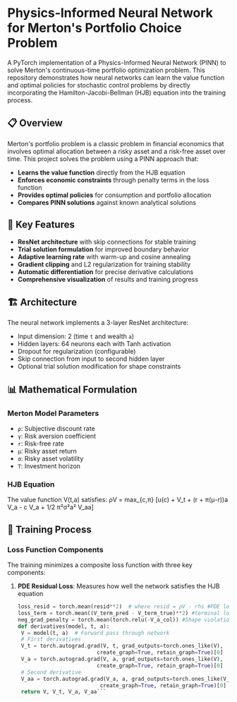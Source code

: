 # Physics-Informed Neural Network for Merton's Portfolio Choice Problem

A PyTorch implementation of a Physics-Informed Neural Network (PINN) to solve Merton's continuous-time portfolio optimization problem. This repository demonstrates how neural networks can learn the value function and optimal policies for stochastic control problems by directly incorporating the Hamilton-Jacobi-Bellman (HJB) equation into the training process.

## 📋 Overview

Merton's portfolio problem is a classic problem in financial economics that involves optimal allocation between a risky asset and a risk-free asset over time. This project solves the problem using a PINN approach that:

- **Learns the value function** directly from the HJB equation
- **Enforces economic constraints** through penalty terms in the loss function
- **Provides optimal policies** for consumption and portfolio allocation
- **Compares PINN solutions** against known analytical solutions

## 🎯 Key Features

- **ResNet architecture** with skip connections for stable training
- **Trial solution formulation** for improved boundary behavior
- **Adaptive learning rate** with warm-up and cosine annealing
- **Gradient clipping** and L2 regularization for training stability
- **Automatic differentiation** for precise derivative calculations
- **Comprehensive visualization** of results and training progress

## 🏗️ Architecture

The neural network implements a 3-layer ResNet architecture:
- Input dimension: 2 (time `t` and wealth `a`)
- Hidden layers: 64 neurons each with Tanh activation
- Dropout for regularization (configurable)
- Skip connection from input to second hidden layer
- Optional trial solution modification for shape constraints

## 📊 Mathematical Formulation

### Merton Model Parameters
- `ρ`: Subjective discount rate
- `γ`: Risk aversion coefficient
- `r`: Risk-free rate
- `μ`: Risky asset return
- `σ`: Risky asset volatility
- `T`: Investment horizon

### HJB Equation
The value function V(t,a) satisfies:
ρV = max_{c,π} [u(c) + V_t + (r + π(μ-r))a V_a - c V_a + 1/2 π²σ²a² V_aa]


## 🔧 Training Process

### Loss Function Components
The training minimizes a composite loss function with three key components:

1. **PDE Residual Loss**: Measures how well the network satisfies the HJB equation
   ```python
   loss_resid = torch.mean(resid**2)  # where resid = ρV - rhs #PDE loss
   loss_term = torch.mean((V_term_pred - V_term_true)**2) #terminal loss
   neg_grad_penalty = torch.mean(torch.relu(-V_a_col)) #Shape violation loss
   def derivatives(model, t, a):
    V = model(t, a)  # Forward pass through network
    # First derivatives
    V_t = torch.autograd.grad(V, t, grad_outputs=torch.ones_like(V),
                            create_graph=True, retain_graph=True)[0]
    V_a = torch.autograd.grad(V, a, grad_outputs=torch.ones_like(V),
                            create_graph=True, retain_graph=True)[0]
    # Second derivative
    V_aa = torch.autograd.grad(V_a, a, grad_outputs=torch.ones_like(V_a),
                             create_graph=True, retain_graph=True)[0]
    return V, V_t, V_a, V_aa```

